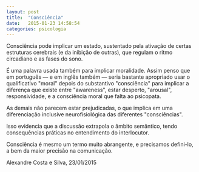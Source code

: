 ```yaml
---
layout: post
title:  "Consciência"
date:   2015-01-23 14:58:54
categories: psicologia
---
```


Consciência pode implicar um estado, sustentado pela ativação de certas estruturas cerebrais (e da inibição de outras), que regulam o ritmo circadiano e as fases do sono. 

É uma palavra usada também para implicar moralidade. Assim penso que em português — e em inglês também — seria bastante apropriado usar o qualificativo "moral" depois do substantivo "consciência" para implicar a diferença que existe entre "awareness", estar desperto,  "arousal", responsividade, e a consciência moral que falta ao psicopata. 

As demais não parecem estar prejudicadas, o que implica em uma diferenciação inclusive neurofisiológica das diferentes "consciências". 

Isso evidencia que a discussão extrapola o âmbito semântico, tendo consequências práticas no entendimento do interlocutor.


Consciência é mesmo um termo muito abrangente, e precisamos defini-lo, a bem da maior precisão na comunicação.

Alexandre Costa e Silva, 23/01/2015
